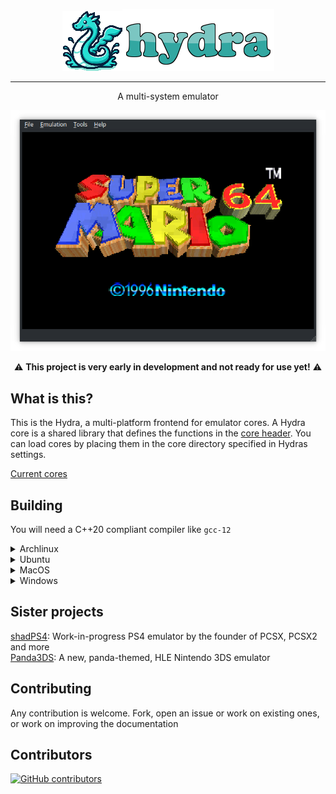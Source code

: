 <!-- [![hydra](https://img.shields.io/aur/version/hydra?color=1793d1&label=yay&logo=arch-linux&style=for-the-badge)](https://aur.archlinux.org/packages/hydra) -->
<!-- [![GitHub license](https://img.shields.io/github/license/offtkp/hydra?color=333333&style=for-the-badge)](https://github.com/offtkp/hydra/blob/master/LICENSE)
![Commit activity](https://img.shields.io/github/commit-activity/m/OFFTKP/hydra?style=for-the-badge)
![Stars](https://img.shields.io/github/stars/OFFTKP/hydra?style=for-the-badge)
![Size](https://img.shields.io/github/repo-size/OFFTKP/hydra?style=for-the-badge) -->
<p align="center"> <img src="./data/images/hydra.png"><img src="./data/images/logo.png"></p>

----

<p align="center">A multi-system emulator</p>
<p align="center"><img src="./data/images/screen.png"></p>

<p align="center">⚠️ <b>This project is very early in development and not ready for use yet!</b> ⚠️</p>

## What is this?
This is the Hydra, a multi-platform frontend for emulator cores.
A Hydra core is a shared library that defines the functions in the [core header](https://github.com/hydra-emu/core).
You can load cores by placing them in the core directory specified in Hydras settings.

[Current cores](https://github.com/hydra-emu/hydra/wiki/Cores)

## Building

You will need a C++20 compliant compiler like `gcc-12`

<details>
 <summary>Archlinux</summary>
<pre><code>pacman -S --needed qt6
git clone https://github.com/OFFTKP/hydra.git
cd hydra
cmake -B build
cmake --build build --target hydra -j $(nproc)
</code></pre>
</details>
<details>
<summary>Ubuntu</summary><br>
<pre><code>sudo apt-get update
sudo apt-get install libgl-dev qt6-base-dev libqt6openglwidgets6 libqt6widgets6 libqt6opengl6 libqt6gui6
git clone https://github.com/OFFTKP/hydra.git
cd hydra
cmake -B build
cmake --build build --target hydra -j $(nproc)
</code></pre>
</details>
<details>
<summary>MacOS</summary><br>
You can replace <code>-j 4</code> with your actual number of cores
<pre><code>brew install qt6
cmake -B build
cmake --build build --target hydra -j 4
</code></pre>
</details>
<details>
<summary>Windows</summary><br>
Currently does not pass CI, so compilation might fail
Make sure to install Qt6 first
<pre><code>cmake.exe -B build -DCMAKE_TOOLCHAIN_FILE=C:/vcpkg/scripts/buildsystems/vcpkg.cmake
cmake.exe --build build --target hydra -j %NUMBER_OF_PROCESSORS%
</code></pre>
</details>

## Sister projects
[shadPS4](https://github.com/georgemoralis/shadPS4): Work-in-progress PS4 emulator by the founder of PCSX, PCSX2 and more    
[Panda3DS](https://github.com/wheremyfoodat/Panda3DS): A new, panda-themed, HLE Nintendo 3DS emulator

## Contributing
Any contribution is welcome. Fork, open an issue or work on existing ones, or work on improving the documentation

## Contributors
[![GitHub contributors](https://contrib.rocks/image?repo=OFFTKP/hydra)](https://github.com/OFFTKP/hydra/graphs/contributors)
